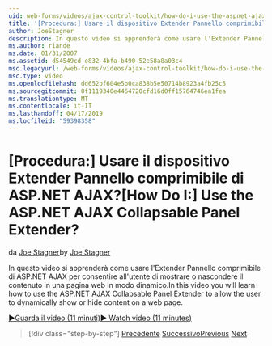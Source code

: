 ```yaml
---
uid: web-forms/videos/ajax-control-toolkit/how-do-i-use-the-aspnet-ajax-collapsable-panel-extender
title: '[Procedura:] Usare il dispositivo Extender Pannello comprimibile di ASP.NET AJAX? | Microsoft Docs'
author: JoeStagner
description: In questo video si apprenderà come usare l'Extender Pannello comprimibile di ASP.NET AJAX per consentire all'utente di mostrare o nascondere il contenuto in una pagina web in modo dinamico.
ms.author: riande
ms.date: 01/31/2007
ms.assetid: d54549cd-e832-4bfa-b490-52e58a8a03c4
msc.legacyurl: /web-forms/videos/ajax-control-toolkit/how-do-i-use-the-aspnet-ajax-collapsable-panel-extender
msc.type: video
ms.openlocfilehash: dd652bf604e5b0ca838b5e50714b8923a4fb25c5
ms.sourcegitcommit: 0f1119340e4464720cfd16d0ff15764746ea1fea
ms.translationtype: MT
ms.contentlocale: it-IT
ms.lasthandoff: 04/17/2019
ms.locfileid: "59398358"
---
```

# <a name="how-do-i-use-the-aspnet-ajax-collapsable-panel-extender"></a><span data-ttu-id="c392f-104">[Procedura:] Usare il dispositivo Extender Pannello comprimibile di ASP.NET AJAX?</span><span class="sxs-lookup"><span data-stu-id="c392f-104">[How Do I:] Use the ASP.NET AJAX Collapsable Panel Extender?</span></span>

<span data-ttu-id="c392f-105">da [Joe Stagner](https://github.com/JoeStagner)</span><span class="sxs-lookup"><span data-stu-id="c392f-105">by [Joe Stagner](https://github.com/JoeStagner)</span></span>

<span data-ttu-id="c392f-106">In questo video si apprenderà come usare l'Extender Pannello comprimibile di ASP.NET AJAX per consentire all'utente di mostrare o nascondere il contenuto in una pagina web in modo dinamico.</span><span class="sxs-lookup"><span data-stu-id="c392f-106">In this video you will learn how to use the ASP.NET AJAX Collapsable Panel Extender to allow the user to dynamically show or hide content on a web page.</span></span>

[<span data-ttu-id="c392f-107">&#9654;Guarda il video (11 minuti)</span><span class="sxs-lookup"><span data-stu-id="c392f-107">&#9654; Watch video (11 minutes)</span></span>](https://channel9.msdn.com/Blogs/ASP-NET-Site-Videos/how-do-i-use-the-aspnet-ajax-collapsable-panel-extender)

> [!div class="step-by-step"]
> <span data-ttu-id="c392f-108">[Precedente](how-do-i-use-the-aspnet-ajax-accordion-control.md)
> [Successivo](how-do-i-use-the-aspnet-ajax-draggable-panel-extender.md)</span><span class="sxs-lookup"><span data-stu-id="c392f-108">[Previous](how-do-i-use-the-aspnet-ajax-accordion-control.md)
[Next](how-do-i-use-the-aspnet-ajax-draggable-panel-extender.md)</span></span>
